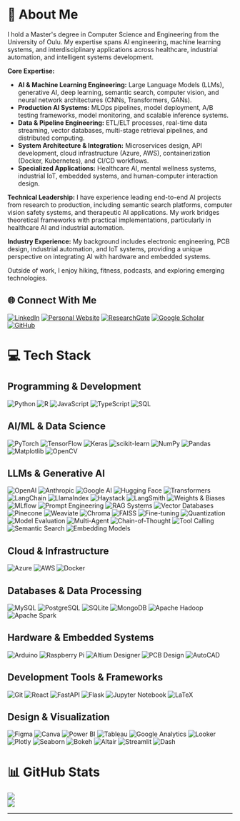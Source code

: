 # 💫 About Me

I hold a Master's degree in Computer Science and Engineering from the University of Oulu. My expertise spans AI engineering, machine learning systems, and interdisciplinary applications across healthcare, industrial automation, and intelligent systems development.

**Core Expertise:**
- **AI & Machine Learning Engineering:** Large Language Models (LLMs), generative AI, deep learning, semantic search, computer vision, and neural network architectures (CNNs, Transformers, GANs).
- **Production AI Systems:** MLOps pipelines, model deployment, A/B testing frameworks, model monitoring, and scalable inference systems.
- **Data & Pipeline Engineering:** ETL/ELT processes, real-time data streaming, vector databases, multi-stage retrieval pipelines, and distributed computing.
- **System Architecture & Integration:** Microservices design, API development, cloud infrastructure (Azure, AWS), containerization (Docker, Kubernetes), and CI/CD workflows.
- **Specialized Applications:** Healthcare AI, mental wellness systems, industrial IoT, embedded systems, and human-computer interaction design.

**Technical Leadership:**
I have experience leading end-to-end AI projects from research to production, including semantic search platforms, computer vision safety systems, and therapeutic AI applications. My work bridges theoretical frameworks with practical implementations, particularly in healthcare AI and industrial automation.

**Industry Experience:**
My background includes electronic engineering, PCB design, industrial automation, and IoT systems, providing a unique perspective on integrating AI with hardware and embedded systems.

Outside of work, I enjoy hiking, fitness, podcasts, and exploring emerging technologies.

## 🌐 Connect With Me
[![LinkedIn](https://img.shields.io/badge/LinkedIn-%230077B5.svg?style=for-the-badge&logo=linkedin&logoColor=white)](http://www.linkedin.com/in/aligoodarzi)
[![Personal Website](https://img.shields.io/badge/Website-%23000000.svg?style=for-the-badge&logo=About.me&logoColor=white)](https://aligoodarzi-ai.github.io)
[![ResearchGate](https://img.shields.io/badge/ResearchGate-00CCBB?style=for-the-badge&logo=ResearchGate&logoColor=white)](https://www.researchgate.net/profile/Ali-Goodarzi-7?ev=hdr_xprf)
[![Google Scholar](https://img.shields.io/badge/Google%20Scholar-4285F4?style=for-the-badge&logo=google-scholar&logoColor=white)](https://scholar.google.com/citations?user=G9GnajEAAAAJ&hl=en)
[![GitHub](https://img.shields.io/badge/GitHub-%23121011.svg?style=for-the-badge&logo=github&logoColor=white)](https://github.com/AliGoodarzi-Ai)

# 💻 Tech Stack
## Programming & Development
![Python](https://img.shields.io/badge/python-3670A0?style=for-the-badge&logo=python&logoColor=ffdd54) 
![R](https://img.shields.io/badge/r-%23276DC3.svg?style=for-the-badge&logo=r&logoColor=white) 
![JavaScript](https://img.shields.io/badge/javascript-%23323330.svg?style=for-the-badge&logo=javascript&logoColor=%23F7DF1E)
![TypeScript](https://img.shields.io/badge/typescript-%23007ACC.svg?style=for-the-badge&logo=typescript&logoColor=white)
![SQL](https://img.shields.io/badge/sql-%2300f.svg?style=for-the-badge&logo=postgresql&logoColor=white)
## AI/ML & Data Science
![PyTorch](https://img.shields.io/badge/PyTorch-%23EE4C2C.svg?style=for-the-badge&logo=PyTorch&logoColor=white) 
![TensorFlow](https://img.shields.io/badge/TensorFlow-%23FF6F00.svg?style=for-the-badge&logo=TensorFlow&logoColor=white) 
![Keras](https://img.shields.io/badge/Keras-%23D00000.svg?style=for-the-badge&logo=Keras&logoColor=white) 
![scikit-learn](https://img.shields.io/badge/scikit--learn-%23F7931E.svg?style=for-the-badge&logo=scikit-learn&logoColor=white) 
![NumPy](https://img.shields.io/badge/numpy-%23013243.svg?style=for-the-badge&logo=numpy&logoColor=white) 
![Pandas](https://img.shields.io/badge/pandas-%23150458.svg?style=for-the-badge&logo=pandas&logoColor=white) 
![Matplotlib](https://img.shields.io/badge/Matplotlib-%23ffffff.svg?style=for-the-badge&logo=Matplotlib&logoColor=black)
![OpenCV](https://img.shields.io/badge/opencv-%23white.svg?style=for-the-badge&logo=opencv&logoColor=white)
## LLMs & Generative AI
![OpenAI](https://img.shields.io/badge/OpenAI-412991.svg?style=for-the-badge&logo=openai&logoColor=white)
![Anthropic](https://img.shields.io/badge/Anthropic-191919.svg?style=for-the-badge&logoColor=white)
![Google AI](https://img.shields.io/badge/Google%20AI-4285F4.svg?style=for-the-badge&logo=google&logoColor=white)
![Hugging Face](https://img.shields.io/badge/🤗%20Hugging%20Face-FFD21E?style=for-the-badge&logoColor=black)
![Transformers](https://img.shields.io/badge/Transformers-FF6F00.svg?style=for-the-badge&logoColor=white)
![LangChain](https://img.shields.io/badge/LangChain-%2300B0FF.svg?style=for-the-badge&logoColor=white)
![LlamaIndex](https://img.shields.io/badge/LlamaIndex-6366F1.svg?style=for-the-badge&logoColor=white)
![Haystack](https://img.shields.io/badge/Haystack-1C7A7A.svg?style=for-the-badge&logoColor=white)
![LangSmith](https://img.shields.io/badge/LangSmith-339933.svg?style=for-the-badge&logoColor=white)
![Weights & Biases](https://img.shields.io/badge/Weights%20&%20Biases-FFBE00.svg?style=for-the-badge&logo=weightsandbiases&logoColor=black)
![MLflow](https://img.shields.io/badge/MLflow-0194E2.svg?style=for-the-badge&logo=mlflow&logoColor=white)
![Prompt Engineering](https://img.shields.io/badge/Prompt%20Engineering-%23007ACC.svg?style=for-the-badge&logoColor=white)
![RAG Systems](https://img.shields.io/badge/RAG%20Systems-%23FF6B6B.svg?style=for-the-badge&logoColor=white)
![Vector Databases](https://img.shields.io/badge/Vector%20DBs-4A90E2.svg?style=for-the-badge&logoColor=white)
![Pinecone](https://img.shields.io/badge/Pinecone-%2300BFAE.svg?style=for-the-badge&logoColor=white)
![Weaviate](https://img.shields.io/badge/Weaviate-FF6B35.svg?style=for-the-badge&logoColor=white)
![Chroma](https://img.shields.io/badge/Chroma-FF4785.svg?style=for-the-badge&logoColor=white)
![FAISS](https://img.shields.io/badge/FAISS-4267B2.svg?style=for-the-badge&logoColor=white)
![Fine-tuning](https://img.shields.io/badge/Fine--tuning-8A2BE2.svg?style=for-the-badge&logoColor=white)
![Quantization](https://img.shields.io/badge/Quantization-FF1493.svg?style=for-the-badge&logoColor=white)
![Model Evaluation](https://img.shields.io/badge/Model%20Evaluation-20B2AA.svg?style=for-the-badge&logoColor=white)
![Multi-Agent](https://img.shields.io/badge/Multi--Agent-9932CC.svg?style=for-the-badge&logoColor=white)
![Chain-of-Thought](https://img.shields.io/badge/Chain--of--Thought-DC143C.svg?style=for-the-badge&logoColor=white)
![Tool Calling](https://img.shields.io/badge/Tool%20Calling-2E8B57.svg?style=for-the-badge&logoColor=white)
![Semantic Search](https://img.shields.io/badge/Semantic%20Search-FF4500.svg?style=for-the-badge&logoColor=white)
![Embedding Models](https://img.shields.io/badge/Embedding%20Models-4169E1.svg?style=for-the-badge&logoColor=white)
## Cloud & Infrastructure
![Azure](https://img.shields.io/badge/azure-%230072C6.svg?style=for-the-badge&logo=microsoftazure&logoColor=white) 
![AWS](https://img.shields.io/badge/AWS-%23FF9900.svg?style=for-the-badge&logo=amazon-aws&logoColor=white)
![Docker](https://img.shields.io/badge/docker-%230db7ed.svg?style=for-the-badge&logo=docker&logoColor=white)
## Databases & Data Processing
![MySQL](https://img.shields.io/badge/mysql-4479A1.svg?style=for-the-badge&logo=mysql&logoColor=white) 
![PostgreSQL](https://img.shields.io/badge/postgresql-%23316192.svg?style=for-the-badge&logo=postgresql&logoColor=white)
![SQLite](https://img.shields.io/badge/sqlite-%2307405e.svg?style=for-the-badge&logo=sqlite&logoColor=white) 
![MongoDB](https://img.shields.io/badge/MongoDB-%234ea94b.svg?style=for-the-badge&logo=mongodb&logoColor=white)
![Apache Hadoop](https://img.shields.io/badge/Apache%20Hadoop-66CCFF?style=for-the-badge&logo=apachehadoop&logoColor=black) 
![Apache Spark](https://img.shields.io/badge/Apache%20Spark-FDEE21?style=for-the-badge&logo=apachespark&logoColor=black)
## Hardware & Embedded Systems
![Arduino](https://img.shields.io/badge/-Arduino-00979D?style=for-the-badge&logo=Arduino&logoColor=white)
![Raspberry Pi](https://img.shields.io/badge/-RaspberryPi-C51A4A?style=for-the-badge&logo=Raspberry-Pi)
![Altium Designer](https://img.shields.io/badge/Altium%20Designer-%23A5915F.svg?style=for-the-badge&logoColor=white) 
![PCB Design](https://img.shields.io/badge/PCB%20Design-%23379800.svg?style=for-the-badge&logoColor=white)
![AutoCAD](https://img.shields.io/badge/AutoCAD-%23FF0000.svg?style=for-the-badge&logo=autodesk&logoColor=white)
## Development Tools & Frameworks
![Git](https://img.shields.io/badge/git-%23F05033.svg?style=for-the-badge&logo=git&logoColor=white) 
![React](https://img.shields.io/badge/react-%2320232a.svg?style=for-the-badge&logo=react&logoColor=%2361DAFB) 
![FastAPI](https://img.shields.io/badge/FastAPI-005571?style=for-the-badge&logo=fastapi)
![Flask](https://img.shields.io/badge/flask-%23000.svg?style=for-the-badge&logo=flask&logoColor=white)
![Jupyter Notebook](https://img.shields.io/badge/jupyter-%23FA0F00.svg?style=for-the-badge&logo=jupyter&logoColor=white)
![LaTeX](https://img.shields.io/badge/latex-%23008080.svg?style=for-the-badge&logo=latex&logoColor=white) 
## Design & Visualization
![Figma](https://img.shields.io/badge/figma-%23F24E1E.svg?style=for-the-badge&logo=figma&logoColor=white) 
![Canva](https://img.shields.io/badge/Canva-%2300C4CC.svg?style=for-the-badge&logo=Canva&logoColor=white) 
![Power BI](https://img.shields.io/badge/power_bi-F2C811?style=for-the-badge&logo=powerbi&logoColor=black)
![Tableau](https://img.shields.io/badge/Tableau-E97627?style=for-the-badge&logo=Tableau&logoColor=white)
![Google Analytics](https://img.shields.io/badge/Google%20Analytics-E37400?style=for-the-badge&logo=google%20analytics&logoColor=white)
![Looker](https://img.shields.io/badge/Looker-4285F4?style=for-the-badge&logo=looker&logoColor=white)
![Plotly](https://img.shields.io/badge/Plotly-%233F4F75.svg?style=for-the-badge&logo=plotly&logoColor=white)
![Seaborn](https://img.shields.io/badge/Seaborn-%230C4B8E.svg?style=for-the-badge&logoColor=white)
![Bokeh](https://img.shields.io/badge/Bokeh-%23F5F5F5.svg?style=for-the-badge&logoColor=black)
![Altair](https://img.shields.io/badge/Altair-%23FF7F0E.svg?style=for-the-badge&logoColor=white)
![Streamlit](https://img.shields.io/badge/Streamlit-%23FE4B4B.svg?style=for-the-badge&logo=streamlit&logoColor=white)
![Dash](https://img.shields.io/badge/Dash-008DE4?style=for-the-badge&logo=dash&logoColor=white)

# 📊 GitHub Stats
![](https://github-readme-streak-stats.herokuapp.com/?user=aligoodarzi-ai&theme=dark&hide_border=false)<br/>
![](https://github-readme-stats.vercel.app/api/top-langs/?username=aligoodarzi-ai&theme=dark&hide_border=false&include_all_commits=false&count_private=false&layout=compact)

---
